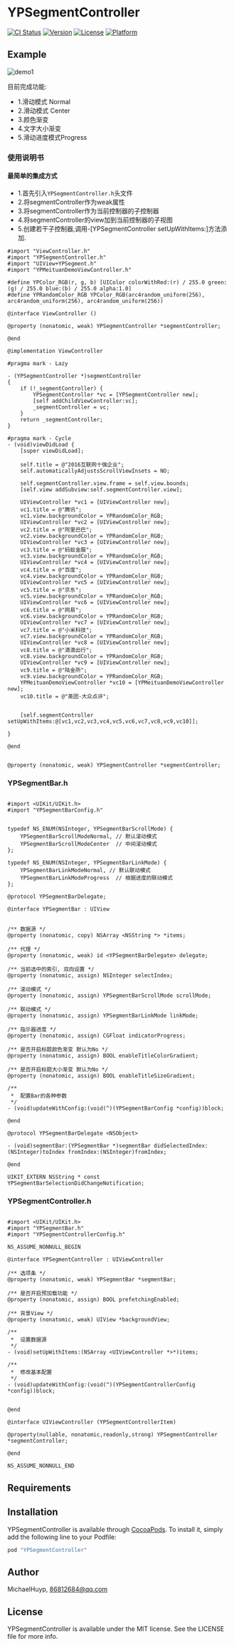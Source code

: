 # YPSegmentController

[![CI Status](http://img.shields.io/travis/MichaelHuyp/YPSegmentController.svg?style=flat)](https://travis-ci.org/MichaelHuyp/YPSegmentController)
[![Version](https://img.shields.io/cocoapods/v/YPSegmentController.svg?style=flat)](http://cocoapods.org/pods/YPSegmentController)
[![License](https://img.shields.io/cocoapods/l/YPSegmentController.svg?style=flat)](http://cocoapods.org/pods/YPSegmentController)
[![Platform](https://img.shields.io/cocoapods/p/YPSegmentController.svg?style=flat)](http://cocoapods.org/pods/YPSegmentController)

## Example

![demo1](https://lh3.googleusercontent.com/KeWqSD0cMc6MRT1o30Ao4vjlKEAsNGpnh0XW_B-3Yr9nhBMfqHkNVzjIYk5J9tOORUVG6N21AWVtZyoJB8a-M22YJX0jtVgYikCECe1Z-kQOy524yyjisk82Nh7Z23LqYNuppla8D1LskPAIRSext52SxNMMoAvfrXrfNDOgCKBHFdIr5z8bDkGvQfNw890RI1NgXA00hH96oHxA8Wb6VysFDFADuTnZZAV2PTVm539YzvWqUN81iqL356sI2sdtGJW2lFOf15Z_HmHPF3V9SE3cg48A4PIDvk9TorujO7_BSRMOmdLJhl4qjIY9-BgshJJRe-Gh6fMyilHW84oz1EVqJgtKfjCBNlYvyPiBHS67le-R5DWwHZiQC8EHfQ6h8_YhVzFOzBiMtczmt-epDeb5Ppv90zTshlYALM0nMziDoOCSkcFAgrV_pUbgrTdobekbzOYRl2wjZ6kknvGzn0ESLVNMp70cLXv1nQOhoEFK-1HrmvJVTMe-s5DI8K6nvuScnJ46y6sWy6x7kRdnwJViEWvbM0KZpeDuY0tgeCBk1wlxPG3lQPSlaucGzvQoVGoaYXSLFe1b7q7cFXsppr2OaOkCmFc57ZSPz1yUvN9tIsjZADU=w990-h693-no)

目前完成功能:
- 1.滑动模式 Normal
- 2.滑动模式 Center
- 3.颜色渐变
- 4.文字大小渐变
- 5.滑动进度模式Progress

### 使用说明书

#### 最简单的集成方式
- 1.首先引入`YPSegmentController.h`头文件
- 2.将segmentController作为weak属性
- 3.将segmentController作为当前控制器的子控制器
- 4.将segmentController的view加到当前控制器的子视图
- 5.创建若干子控制器,调用-[YPSegmentController setUpWithItems:]方法添加.

````objc
#import "ViewController.h"
#import "YPSegmentController.h"
#import "UIView+YPSegment.h"
#import "YPMeituanDemoViewController.h"

#define YPColor_RGB(r, g, b) [UIColor colorWithRed:(r) / 255.0 green:(g) / 255.0 blue:(b) / 255.0 alpha:1.0]
#define YPRandomColor_RGB YPColor_RGB(arc4random_uniform(256), arc4random_uniform(256), arc4random_uniform(256))

@interface ViewController ()

@property (nonatomic, weak) YPSegmentController *segmentController;

@end

@implementation ViewController

#pragma mark - Lazy

- (YPSegmentController *)segmentController
{
    if (!_segmentController) {
        YPSegmentController *vc = [YPSegmentController new];
        [self addChildViewController:vc];
        _segmentController = vc;
    }
    return _segmentController;
}

#pragma mark - Cycle
- (void)viewDidLoad {
    [super viewDidLoad];
    
    self.title = @"2016互联网十强企业";
    self.automaticallyAdjustsScrollViewInsets = NO;
    
    self.segmentController.view.frame = self.view.bounds;
    [self.view addSubview:self.segmentController.view];
    
    UIViewController *vc1 = [UIViewController new];
    vc1.title = @"腾讯";
    vc1.view.backgroundColor = YPRandomColor_RGB;
    UIViewController *vc2 = [UIViewController new];
    vc2.title = @"阿里巴巴";
    vc2.view.backgroundColor = YPRandomColor_RGB;
    UIViewController *vc3 = [UIViewController new];
    vc3.title = @"蚂蚁金服";
    vc3.view.backgroundColor = YPRandomColor_RGB;
    UIViewController *vc4 = [UIViewController new];
    vc4.title = @"百度";
    vc4.view.backgroundColor = YPRandomColor_RGB;
    UIViewController *vc5 = [UIViewController new];
    vc5.title = @"京东";
    vc5.view.backgroundColor = YPRandomColor_RGB;
    UIViewController *vc6 = [UIViewController new];
    vc6.title = @"网易";
    vc6.view.backgroundColor = YPRandomColor_RGB;
    UIViewController *vc7 = [UIViewController new];
    vc7.title = @"小米科技";
    vc7.view.backgroundColor = YPRandomColor_RGB;
    UIViewController *vc8 = [UIViewController new];
    vc8.title = @"滴滴出行";
    vc8.view.backgroundColor = YPRandomColor_RGB;
    UIViewController *vc9 = [UIViewController new];
    vc9.title = @"陆金所";
    vc9.view.backgroundColor = YPRandomColor_RGB;
    YPMeituanDemoViewController *vc10 = [YPMeituanDemoViewController new];
    vc10.title = @"美团-大众点评";
    
    
    [self.segmentController setUpWithItems:@[vc1,vc2,vc3,vc4,vc5,vc6,vc7,vc8,vc9,vc10]];

}

@end


````



````objc
@property (nonatomic, weak) YPSegmentController *segmentController;
````

### YPSegmentBar.h

````objc

#import <UIKit/UIKit.h>
#import "YPSegmentBarConfig.h"


typedef NS_ENUM(NSInteger, YPSegmentBarScrollMode) {
    YPSegmentBarScrollModeNormal, // 默认滚动模式
    YPSegmentBarScrollModeCenter  // 中间滚动模式
};

typedef NS_ENUM(NSInteger, YPSegmentBarLinkMode) {
    YPSegmentBarLinkModeNormal, // 默认联动模式
    YPSegmentBarLinkModeProgress  // 根据进度的联动模式
};

@protocol YPSegmentBarDelegate;

@interface YPSegmentBar : UIView


/** 数据源 */
@property (nonatomic, copy) NSArray <NSString *> *items;

/** 代理 */
@property (nonatomic, weak) id <YPSegmentBarDelegate> delegate;

/** 当前选中的索引, 双向设置 */
@property (nonatomic, assign) NSInteger selectIndex;

/** 滚动模式 */
@property (nonatomic, assign) YPSegmentBarScrollMode scrollMode;

/** 联动模式 */
@property (nonatomic, assign) YPSegmentBarLinkMode linkMode;

/** 指示器进度 */
@property (nonatomic, assign) CGFloat indicatorProgress;

/** 是否开启标题颜色渐变 默认为No */
@property (nonatomic, assign) BOOL enableTitleColorGradient;

/** 是否开启标题大小渐变 默认为No */
@property (nonatomic, assign) BOOL enableTitleSizeGradient;

/**
 *  配置Bar的各种参数
 */
- (void)updateWithConfig:(void(^)(YPSegmentBarConfig *config))block;

@end

@protocol YPSegmentBarDelegate <NSObject>

- (void)segmentBar:(YPSegmentBar *)segmentBar didSelectedIndex:(NSInteger)toIndex fromIndex:(NSInteger)fromIndex;

@end

UIKIT_EXTERN NSString * const YPSegmentBarSelectionDidChangeNotification;

````

### YPSegmentController.h

````objc

#import <UIKit/UIKit.h>
#import "YPSegmentBar.h"
#import "YPSegmentControllerConfig.h"

NS_ASSUME_NONNULL_BEGIN

@interface YPSegmentController : UIViewController

/** 选项条 */
@property (nonatomic, weak) YPSegmentBar *segmentBar;

/** 是否开启预加载功能 */
@property (nonatomic, assign) BOOL prefetchingEnabled;

/** 背景View */
@property (nonatomic, weak) UIView *backgroundView;

/** 
 *  设置数据源
 */
- (void)setUpWithItems:(NSArray <UIViewController *>*)items;

/**
 *  修改基本配置
 */
- (void)updateWithConfig:(void(^)(YPSegmentControllerConfig *config))block;


@end

@interface UIViewController (YPSegmentControllerItem)

@property(nullable, nonatomic,readonly,strong) YPSegmentController *segmentController;

@end

NS_ASSUME_NONNULL_END

````

## Requirements

## Installation

YPSegmentController is available through [CocoaPods](http://cocoapods.org). To install
it, simply add the following line to your Podfile:

```ruby
pod "YPSegmentController"
```

## Author

MichaelHuyp, 86812684@qq.com

## License

YPSegmentController is available under the MIT license. See the LICENSE file for more info.


